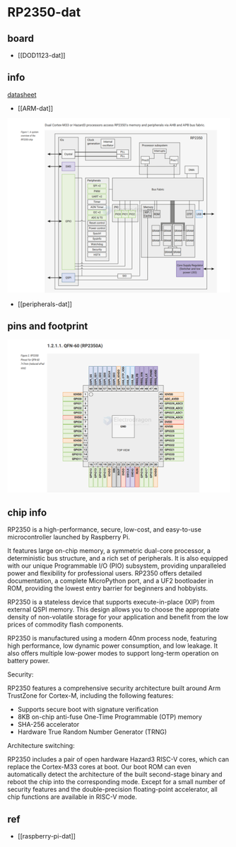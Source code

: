 # RP2350-dat


## board 

- [[DOD1123-dat]]

## info 

[datasheet](https://datasheets.raspberrypi.com/rp2350/rp2350-datasheet.pdf) 


- [[ARM-dat]]

![](2025-10-08-13-17-42.png)

- [[peripherals-dat]]


## pins and footprint 

![](2025-10-08-13-19-46.png)


## chip info

RP2350 is a high-performance, secure, low-cost, and easy-to-use microcontroller launched by Raspberry Pi.

It features large on-chip memory, a symmetric dual-core processor, a deterministic bus structure, and a rich set of peripherals. It is also equipped with our unique Programmable I/O (PIO) subsystem, providing unparalleled power and flexibility for professional users. RP2350 offers detailed documentation, a complete MicroPython port, and a UF2 bootloader in ROM, providing the lowest entry barrier for beginners and hobbyists.

RP2350 is a stateless device that supports execute-in-place (XIP) from external QSPI memory. This design allows you to choose the appropriate density of non-volatile storage for your application and benefit from the low prices of commodity flash components.

RP2350 is manufactured using a modern 40nm process node, featuring high performance, low dynamic power consumption, and low leakage. It also offers multiple low-power modes to support long-term operation on battery power.


Security:

RP2350 features a comprehensive security architecture built around Arm TrustZone for Cortex-M, including the following features:

- Supports secure boot with signature verification
- 8KB on-chip anti-fuse One-Time Programmable (OTP) memory
- SHA-256 accelerator
- Hardware True Random Number Generator (TRNG)

Architecture switching:

RP2350 includes a pair of open hardware Hazard3 RISC-V cores, which can replace the Cortex-M33 cores at boot. Our boot ROM can even automatically detect the architecture of the built second-stage binary and reboot the chip into the corresponding mode. Except for a small number of security features and the double-precision floating-point accelerator, all chip functions are available in RISC-V mode.



## ref 

- [[raspberry-pi-dat]]